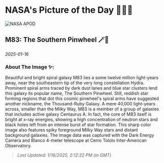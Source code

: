 
# NASA's Picture of the Day 🧑‍🚀💫

  ![NASA APOD](https://apod.nasa.gov/apod/image/2501/noirlab2429a.jpg)
  
  ## M83: The Southern Pinwheel 🪄🌌
  
  _2025-01-16_
  
  ### About The Image ✨: 
  
  Beautiful and bright spiral galaxy M83 lies a some twelve million light-years away, near the southeastern tip of the very long constellation Hydra. Prominent spiral arms traced by dark dust lanes and blue star clusters lend this galaxy its popular name, The Southern Pinwheel.  Still, reddish star forming regions that dot this cosmic pinwheel's spiral arms have suggested another nickname, the Thousand-Ruby Galaxy. A mere 40,000 light-years across, smaller than the Milky Way, M83 is a member of a group of galaxies that includes active galaxy Centaurus A. In fact, the core of M83 itself is bright at x-ray energies, showing a high concentration of neutron stars and black holes left from an intense burst of star formation. This sharp color image also features spiky foreground Milky Way stars and distant background galaxies. The image data was captured with the Dark Energy Camera and Blanco 4-meter telescope at Cerro Tololo Inter-American Observatory.
  
  
  
  > _Last Updated: 1/16/2025, 2:12:22 PM (in GMT)_
  